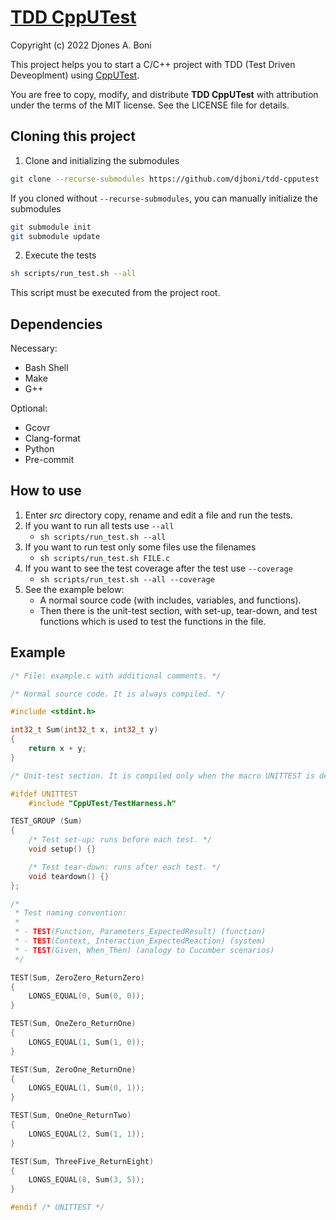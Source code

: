 # [TDD CppUTest](https://github.com/djboni/tdd-cpputest)

Copyright (c) 2022 Djones A. Boni

This project helps you to start a C/C++ project with TDD (Test Driven
Deveoplment) using [CppUTest](https://github.com/cpputest/cpputest).

You are free to copy, modify, and distribute **TDD CppUTest** with attribution
under the terms of the MIT license. See the LICENSE file for details.

## Cloning this project

1. Clone and initializing the submodules

```sh
git clone --recurse-submodules https://github.com/djboni/tdd-cpputest
```

If you cloned without `--recurse-submodules`, you can manually initialize the
submodules

```sh
git submodule init
git submodule update
```

2. Execute the tests

```sh
sh scripts/run_test.sh --all
```

This script must be executed from the project root.

## Dependencies

Necessary:

- Bash Shell
- Make
- G++

Optional:

- Gcovr
- Clang-format
- Python
- Pre-commit

## How to use

1. Enter _src_ directory copy, rename and edit a file and run the tests.
2. If you want to run all tests use `--all`
   - `sh scripts/run_test.sh --all`
3. If you want to run test only some files use the filenames
   - `sh scripts/run_test.sh FILE.c`
4. If you want to see the test coverage after the test use `--coverage`
   - `sh scripts/run_test.sh --all --coverage`
5. See the example below:
   - A normal source code (with includes, variables, and functions).
   - Then there is the unit-test section, with set-up, tear-down, and test
     functions which is used to test the functions in the file.

## Example

```c
/* File: example.c with additional comments. */

/* Normal source code. It is always compiled. */

#include <stdint.h>

int32_t Sum(int32_t x, int32_t y)
{
    return x + y;
}

/* Unit-test section. It is compiled only when the macro UNITTEST is defined. */

#ifdef UNITTEST
    #include "CppUTest/TestHarness.h"

TEST_GROUP (Sum)
{
    /* Test set-up: runs before each test. */
    void setup() {}

    /* Test tear-down: runs after each test. */
    void teardown() {}
};

/*
 * Test naming convention:
 *
 * - TEST(Function, Parameters_ExpectedResult) (function)
 * - TEST(Context, Interaction_ExpectedReaction) (system)
 * - TEST(Given, When_Then) (analogy to Cucumber scenarios)
 */

TEST(Sum, ZeroZero_ReturnZero)
{
    LONGS_EQUAL(0, Sum(0, 0));
}

TEST(Sum, OneZero_ReturnOne)
{
    LONGS_EQUAL(1, Sum(1, 0));
}

TEST(Sum, ZeroOne_ReturnOne)
{
    LONGS_EQUAL(1, Sum(0, 1));
}

TEST(Sum, OneOne_ReturnTwo)
{
    LONGS_EQUAL(2, Sum(1, 1));
}

TEST(Sum, ThreeFive_ReturnEight)
{
    LONGS_EQUAL(8, Sum(3, 5));
}

#endif /* UNITTEST */

```
